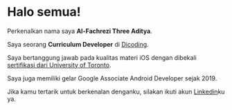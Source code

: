 # Halo semua! 

Perkenalkan nama saya **Al-Fachrezi Three Aditya**.<br>

Saya seorang **Curriculum Developer** di [Dicoding](https://www.dicoding.com/users/al_fachrezi/academies).<br>

Saya bertanggung jawab pada kualitas materi iOS dengan dibekali [sertifikasi dari University of Toronto](link).<br>

Saya juga memiliki gelar Google Associate Android Developer sejak 2019.<br>

Jika kamu tertarik untuk berkenalan denganku, silakan ikuti akun [Linkedin](https://www.linkedin.com/in/al-fachrezi-three-aditya/)ku ya.
